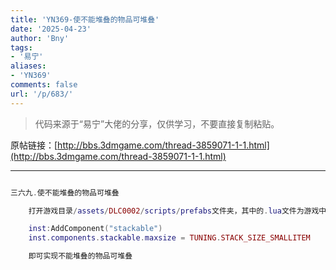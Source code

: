 ```yaml
---
title: 'YN369-使不能堆叠的物品可堆叠'
date: '2025-04-23'
author: 'Bny'
tags:
- '易宁'
aliases:
- 'YN369'
comments: false
url: '/p/683/'
---
```


> 代码来源于“易宁”大佬的分享，仅供学习，不要直接复制粘贴。

原帖链接：[http://bbs.3dmgame.com/thread-3859071-1-1.html](http://bbs.3dmgame.com/thread-3859071-1-1.html)

---

```lua  

三六九.使不能堆叠的物品可堆叠

	打开游戏目录/assets/DLC0002/scripts/prefabs文件夹，其中的.lua文件为游戏中的物品。举例让牛角可堆叠：用MT管理器打开游戏目录/assets/scripts/prefabs/horn.lua文件，在inst:AddComponent("inspectable")的下一行插入以下内容：

	inst:AddComponent("stackable")
	inst.components.stackable.maxsize = TUNING.STACK_SIZE_SMALLITEM

	即可实现不能堆叠的物品可堆叠

```  

